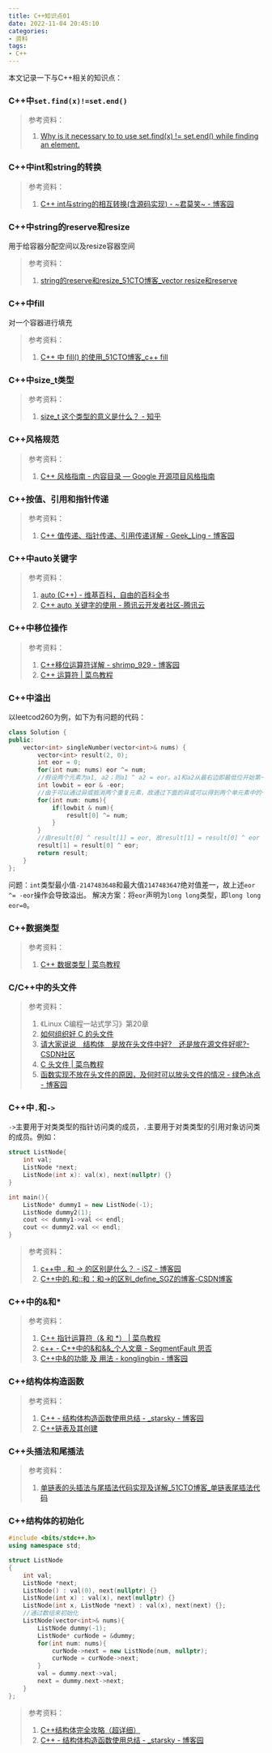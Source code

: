 ```yaml
---
title: C++知识点01
date: 2022-11-04 20:45:10
categories:
- 资料
tags:
- C++
---
```


本文记录一下与C++相关的知识点：
<!--more-->

### C++中`set.find(x)!=set.end()`

> 参考资料：
> 1.  [Why is it necessary to to use set.find(x) != set.end() while finding an element.](https://stackoverflow.com/questions/45119362/why-is-it-necessary-to-to-use-set-findx-set-end-while-finding-an-element)

### C++中int和string的转换
> 参考资料：
> 1. [C++ int与string的相互转换(含源码实现) - ~君莫笑~ - 博客园](https://www.cnblogs.com/smile233/p/8379802.html)


### C++中string的reserve和resize
用于给容器分配空间以及resize容器空间
> 参考资料：
> 1. [string的reserve和resize_51CTO博客_vector resize和reserve](https://blog.51cto.com/u_15127568/3455526)


### C++中fill
对一个容器进行填充
> 参考资料：
> 1. [C++ 中 fill() 的使用_51CTO博客_c++ fill](https://blog.51cto.com/lawsonabs/3011028)

### C++中size_t类型
>参考资料：
>1. [size_t 这个类型的意义是什么？ - 知乎](https://www.zhihu.com/question/24773728)

### C++风格规范
> 参考资料：
> 1. [C++ 风格指南 - 内容目录 — Google 开源项目风格指南](https://zh-google-styleguide.readthedocs.io/en/latest/google-cpp-styleguide/contents/)

### C++按值、引用和指针传递
> 参考资料：
> 1. [C++ 值传递、指针传递、引用传递详解 - Geek_Ling - 博客园](https://www.cnblogs.com/yanlingyin/archive/2011/12/07/2278961.html)

### C++中auto关键字
> 参考资料：
> 1. [auto (C++) - 维基百科，自由的百科全书](https://zh.m.wikipedia.org/zh-hans/Auto_(C%2B%2B))
> 2. [C++ auto 关键字的使用 - 腾讯云开发者社区-腾讯云](https://cloud.tencent.com/developer/article/1660750)

### C++中移位操作
> 参考资料：
> 1. [C++移位运算符详解 - shrimp_929 - 博客园](https://www.cnblogs.com/shrimp-can/p/5145351.html)
> 2. [C++ 运算符 | 菜鸟教程](https://www.runoob.com/cplusplus/cpp-operators.html)

### C++中溢出
以leetcod260为例，如下为有问题的代码：
```c++
class Solution {
public:
    vector<int> singleNumber(vector<int>& nums) {
        vector<int> result(2, 0);
        int eor = 0;
        for(int num: nums) eor ^= num;
        //假设两个元素为a1, a2；则a1 ^ a2 = eor。a1和a2从最右边即最低位开始第一个不同的位可以通过以下操作得到：
        int lowbit = eor & -eor;
        //由于可以通过异或抵消两个重复元素，故通过下面的异或可以得到两个单元素中的一个
        for(int num: nums){
            if(lowbit & num){
                result[0] ^= num;
            }
        }
        //由result[0] ^ result[1] = eor, 故result[1] = result[0] ^ eor
        result[1] = result[0] ^ eor;
        return result;
    }
};
```
问题：`int`类型最小值`-2147483648`和最大值`2147483647`绝对值差一，故上述`eor ^= -eor`操作会导致溢出。
解决方案：将`eor`声明为`long long`类型，即`long long eor=0`。

### C++数据类型
> 参考资料：
> 1. [C++ 数据类型 | 菜鸟教程](https://www.runoob.com/cplusplus/cpp-data-types.html)


### C/C++中的头文件
> 参考资料：
> 1. 《Linux C编程一站式学习》第20章
> 2. [如何组织好 C 的头文件](https://reality0ne.com/how-to-struct-c-header-files/)
> 3. [请大家说说　结构体　是放在头文件中好?　还是放在源文件好呢?-CSDN社区](https://bbs.csdn.net/topics/380062140)
> 4. [C 头文件 | 菜鸟教程](https://www.runoob.com/cprogramming/c-header-files.html)
> 5. [函数实现不放在头文件的原因，及何时可以放头文件的情况 - 绿色冰点 - 博客园](https://www.cnblogs.com/moodlxs/archive/2012/03/08/2385118.html)

### C++中`.`和`->`
`->`主要用于对类类型的指针访问类的成员，`.`主要用于对类类型的引用对象访问类的成员。例如：
```c++
struct ListNode{
	int val;
	ListNode *next;
	ListNode(int x): val(x), next(nullptr) {}
}

int main(){
	ListNode* dummy1 = new ListNode(-1);
	ListNode dummy2(1);
	cout << dummy1->val << endl;
	cout << dummy2.val << endl;
}
```
> 参考资料：
> 1. [c++中 . 和 -> 的区别是什么？ - iSZ - 博客园](https://www.cnblogs.com/aziji/p/10701156.html)
> 2. [C++中的.和::和：和->的区别_define_SGZ的博客-CSDN博客](https://blog.csdn.net/s15868887695/article/details/56834685)

### C++中的&和*
> 参考资料：
> 1. [C++ 指针运算符（& 和 \*） | 菜鸟教程](https://www.runoob.com/cplusplus/cpp-pointer-operators.html)
> 2. [c++ - C++中的&和&&_个人文章 - SegmentFault 思否](https://segmentfault.com/a/1190000017434150)
> 3. [C++中&的功能 及 用法 - konglingbin - 博客园](https://www.cnblogs.com/klb561/p/13830487.html)

### C++结构体构造函数
> 参考资料：
> 1. [C++ - 结构体构造函数使用总结 - _starsky - 博客园](https://www.cnblogs.com/wlw-x/p/11566191.html)
> 2. [C++链表及其创建](http://c.biancheng.net/view/1570.html)

### C++头插法和尾插法
> 参考资料：
> 1. [单链表的头插法与尾插法代码实现及详解_51CTO博客_单链表尾插法代码](https://blog.51cto.com/u_15178976/2988807)

### C++结构体的初始化
```cpp
#include <bits/stdc++.h>
using namespace std;

struct ListNode
{
    int val;
    ListNode *next;
    ListNode() : val(0), next(nullptr) {}
    ListNode(int x) : val(x), next(nullptr) {}
    ListNode(int x, ListNode *next) : val(x), next(next) {};
    //通过数组来初始化
    ListNode(vector<int>& nums){
        ListNode dummy(-1);
        ListNode* curNode = &dummy;
        for(int num: nums){
            curNode->next = new ListNode(num, nullptr);
            curNode = curNode->next;
        }
        val = dummy.next->val; 
        next = dummy.next->next;
    }
};
```
>参考资料：
>1. [C++结构体完全攻略（超详细）](http://c.biancheng.net/view/1407.html)
>2. [C++ - 结构体构造函数使用总结 - _starsky - 博客园](https://www.cnblogs.com/wlw-x/p/11566191.html)
